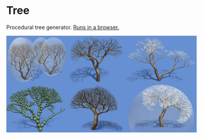 # Tree
Procedural tree generator. [Runs in a browser.](https://jobtalle.com/Tree/)

![alt text](preview.jpg "Tree")

